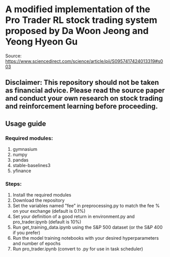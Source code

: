 # A modified implementation of the Pro Trader RL stock trading system proposed by Da Woon Jeong and Yeong Hyeon Gu

Source: https://www.sciencedirect.com/science/article/pii/S0957417424013319#s003

## Disclaimer: This repository should not be taken as financial advice. Please read the source paper and conduct your own research on stock trading and reinforcement learning before proceeding.

## Usage guide

### Required modules:
1. gymnasium
2. numpy
3. pandas
4. stable-baselines3
5. yfinance

### Steps:
1. Install the required modules
2. Download the repository
3. Set the variables named "fee" in preprocessing.py to match the fee % on your exchange (default is 0.1%)
4. Set your definition of a good return in environment.py and pro_trader.ipynb (default is 10%)
5. Run get_training_data.ipynb using the S&P 500 dataset (or the S&P 400 if you prefer)
6. Run the model training notebooks with your desired hyperparameters and number of epochs
7. Run pro_trader.ipynb (convert to .py for use in task scheduler)
